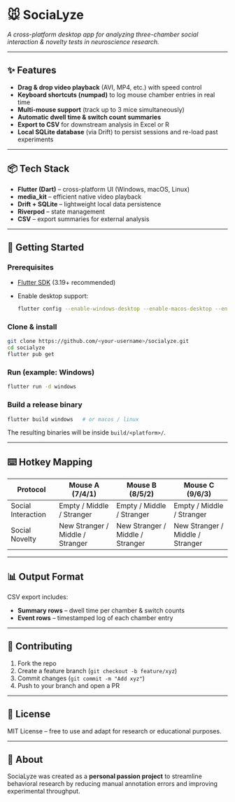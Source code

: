 # 🐭 SociaLyze

*A cross-platform desktop app for analyzing three-chamber social interaction & novelty tests in neuroscience research.*

---

## ✨ Features

* **Drag & drop video playback** (AVI, MP4, etc.) with speed control
* **Keyboard shortcuts (numpad)** to log mouse chamber entries in real time
* **Multi-mouse support** (track up to 3 mice simultaneously)
* **Automatic dwell time & switch count summaries**
* **Export to CSV** for downstream analysis in Excel or R
* **Local SQLite database** (via Drift) to persist sessions and re-load past experiments

---

## 📦 Tech Stack

* **Flutter (Dart)** – cross-platform UI (Windows, macOS, Linux)
* **media\_kit** – efficient native video playback
* **Drift + SQLite** – lightweight local data persistence
* **Riverpod** – state management
* **CSV** – export summaries for external analysis

---

## 🚀 Getting Started

### Prerequisites

* [Flutter SDK](https://docs.flutter.dev/get-started/install) (3.19+ recommended)
* Enable desktop support:

  ```bash
  flutter config --enable-windows-desktop --enable-macos-desktop --enable-linux-desktop
  ```

### Clone & install

```bash
git clone https://github.com/<your-username>/socialyze.git
cd socialyze
flutter pub get
```

### Run (example: Windows)

```bash
flutter run -d windows
```

### Build a release binary

```bash
flutter build windows   # or macos / linux
```

The resulting binaries will be inside `build/<platform>/`.

---

## ⌨️ Hotkey Mapping

| Protocol           | Mouse A (7/4/1)                  | Mouse B (8/5/2)                  | Mouse C (9/6/3)                  |
| ------------------ | -------------------------------- | -------------------------------- | -------------------------------- |
| Social Interaction | Empty / Middle / Stranger        | Empty / Middle / Stranger        | Empty / Middle / Stranger        |
| Social Novelty     | New Stranger / Middle / Stranger | New Stranger / Middle / Stranger | New Stranger / Middle / Stranger |

---

## 📊 Output Format

CSV export includes:

* **Summary rows** – dwell time per chamber & switch counts
* **Event rows** – timestamped log of each chamber entry

---

## 🤝 Contributing

1. Fork the repo
2. Create a feature branch (`git checkout -b feature/xyz`)
3. Commit changes (`git commit -m "Add xyz"`)
4. Push to your branch and open a PR

---

## 📜 License

MIT License – free to use and adapt for research or educational purposes.

---

## 🧠 About

SociaLyze was created as a **personal passion project** to streamline behavioral research by reducing manual annotation errors and improving experimental throughput.

